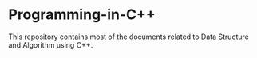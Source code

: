 # Programming-in-C++
This repository contains most of the documents related to Data Structure and Algorithm using C++.
